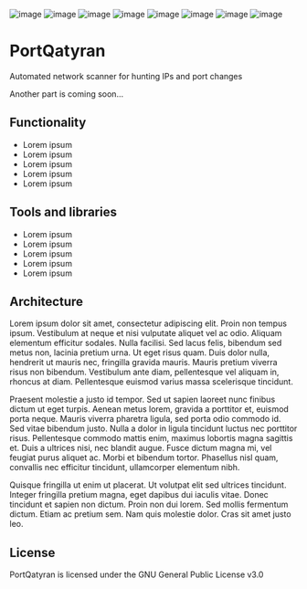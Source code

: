 ![image](https://img.shields.io/badge/Python-FFD43B?style=for-the-badge&logo=python&logoColor=blue)
![image](https://img.shields.io/badge/Rust-000000?style=for-the-badge&logo=rust&logoColor=white)
![image](https://img.shields.io/badge/Shell_Script-121011?style=for-the-badge&logo=gnu-bash&logoColor=white)
![image](https://img.shields.io/badge/Debian-A81D33?style=for-the-badge&logo=debian&logoColor=white)
![image](https://img.shields.io/badge/fastapi-109989?style=for-the-badge&logo=FASTAPI&logoColor=white)
![image](https://img.shields.io/badge/MongoDB-4EA94B?style=for-the-badge&logo=mongodb&logoColor=white)
![image](https://img.shields.io/badge/Docker-2CA5E0?style=for-the-badge&logo=docker&logoColor=white)
![image](https://img.shields.io/badge/Telegram-2CA5E0?style=for-the-badge&logo=telegram&logoColor=white)

# PortQatyran 
Automated network scanner for hunting IPs and port changes

Another part is coming soon...

## Functionality
* Lorem ipsum
* Lorem ipsum
* Lorem ipsum
* Lorem ipsum
* Lorem ipsum
## Tools and libraries
* Lorem ipsum
* Lorem ipsum
* Lorem ipsum
* Lorem ipsum
* Lorem ipsum

## Architecture
 Lorem ipsum dolor sit amet, consectetur adipiscing elit. Proin non tempus ipsum. Vestibulum at neque et nisi vulputate aliquet vel ac odio. Aliquam elementum efficitur sodales. Nulla facilisi. Sed lacus felis, bibendum sed metus non, lacinia pretium urna. Ut eget risus quam. Duis dolor nulla, hendrerit ut mauris nec, fringilla gravida mauris. Mauris pretium viverra risus non bibendum. Vestibulum ante diam, pellentesque vel aliquam in, rhoncus at diam. Pellentesque euismod varius massa scelerisque tincidunt.

Praesent molestie a justo id tempor. Sed ut sapien laoreet nunc finibus dictum ut eget turpis. Aenean metus lorem, gravida a porttitor et, euismod porta neque. Mauris viverra pharetra ligula, sed porta odio commodo id. Sed vitae bibendum justo. Nulla a dolor in ligula tincidunt luctus nec porttitor risus. Pellentesque commodo mattis enim, maximus lobortis magna sagittis et. Duis a ultrices nisi, nec blandit augue. Fusce dictum magna mi, vel feugiat purus aliquet ac. Morbi et bibendum tortor. Phasellus nisl quam, convallis nec efficitur tincidunt, ullamcorper elementum nibh.

Quisque fringilla ut enim ut placerat. Ut volutpat elit sed ultrices tincidunt. Integer fringilla pretium magna, eget dapibus dui iaculis vitae. Donec tincidunt et sapien non dictum. Proin non dui lorem. Sed mollis fermentum dictum. Etiam ac pretium sem. Nam quis molestie dolor. Cras sit amet justo leo. 

## License
PortQatyran is licensed under the GNU General Public License v3.0
